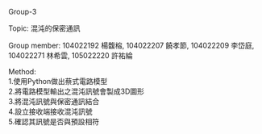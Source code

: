 Group-3

Topic: 
混沌的保密通訊

Group member: 
104022192 楊馥榕, 104022207 饒孝節, 104022209 李岱庭, 104022271 林希雲, 105022220 許祐綸

Method:   
1.使用Python做出蔡式電路模型   
2.將電路模型輸出之混沌訊號會製成3D圖形   
3.將混沌訊號與保密通訊結合   
4.設立接收端接收混沌訊號   
5.確認其訊號是否與預設相符   
